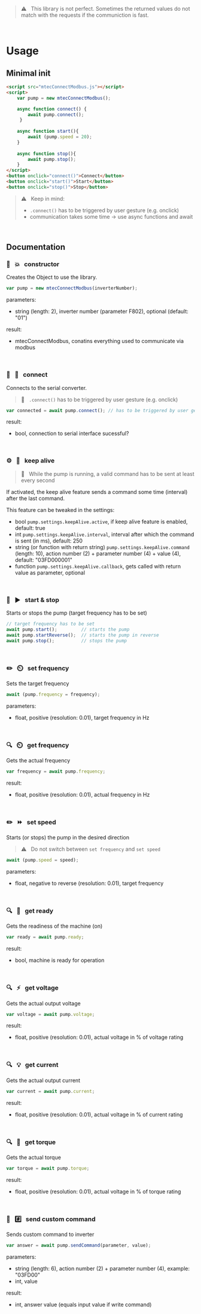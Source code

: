 > :warning: &nbsp; This library is not perfect. Sometimes the returned values do not match with the requests if the communiction is fast.

&nbsp;

# Usage

## Minimal init

```html
<script src="mtecConnectModbus.js"></script>
<script>
    var pump = new mtecConnectModbus();

    async function connect() {
        await pump.connect();
     }
    
    async function start(){
        await (pump.speed = 20);
    }
    
    async function stop(){
        await pump.stop();
    }
</script>
<button onclick="connect()">Connect</button>
<button onclick="start()">Start</button>
<button onclick="stop()">Stop</button>
```
> :warning: &nbsp; Keep in mind:
> * `.connect()` has to be triggered by user gesture (e.g. onclick)
> * communication takes some time &rarr; use async functions and await

&nbsp;

## Documentation

### :wrench: &nbsp; :boom: &nbsp; constructor

Creates the Object to use the library.

```javascript
var pump = new mtecConnectModbus(inverterNumber);
```

parameters:
* string (length: 2), inverter number (parameter F802), optional (default: "01")

result:
* mtecConnectModbus, conatins everything used to communicate via modbus

&nbsp;

### :wrench: &nbsp; :electric_plug: &nbsp; connect

Connects to the serial converter.

> :memo: &nbsp; `.connect()` has to be triggered by user gesture (e.g. onclick)

```javascript
var connected = await pump.connect(); // has to be triggered by user gesture (e.g. onclick)
```

result:
* bool, connection to serial interface sucessful?

&nbsp;

### :gear: &nbsp; :arrows_counterclockwise: &nbsp; keep alive

> :memo: &nbsp; While the pump is running, a valid command has to be sent at least every second

If activated, the keep alive feature sends a command some time (interval) after the last command.

This feature can be tweaked in the settings:

* bool `pump.settings.keepAlive.active`, if keep alive feature is enabled, default: true
* int `pump.settings.keepAlive.interval`, interval after which the command is sent (in ms), default: 250
* string (or function with return string) `pump.settings.keepAlive.command` (length: 10), action number (2) + parameter number (4) + value (4), default: "03FD000001"
* function `pump.settings.keepAlive.callback`, gets called with return value as parameter, optional

&nbsp;

### :wrench: &nbsp; :arrow_forward: &nbsp; start & stop

Starts or stops the pump (target frequency has to be set)

```javascript
// target frequency has to be set
await pump.start();         // starts the pump
await pump.startReverse();  // starts the pump in reverse
await pump.stop();          // stops the pump
```

&nbsp;

### :pencil2: &nbsp; :timer_clock: &nbsp; set frequency

Sets the target frequency

```javascript
await (pump.frequency = frequency);
```

parameters:
* float, positive (resolution: 0.01), target frequency in Hz

&nbsp;

### :mag: &nbsp; :timer_clock: &nbsp; get frequency

Gets the actual frequency

```javascript
var frequency = await pump.frequency;
```

result:
* float, positive (resolution: 0.01), actual frequency in Hz

&nbsp;

### :pencil2: &nbsp; :fast_forward: &nbsp; set speed

Starts (or stops) the pump in the desired direction

> :warning: &nbsp; Do not switch between `set frequency` and `set speed`

```javascript
await (pump.speed = speed);
```

parameters:
* float, negative to reverse (resolution: 0.01), target frequency

&nbsp;

### :mag: &nbsp; :vertical_traffic_light: &nbsp; get ready

Gets the readiness of the machine (on)

```javascript
var ready = await pump.ready;
```

result:
* bool, machine is ready for operation

&nbsp;

### :mag: &nbsp; :zap: &nbsp; get voltage

Gets the actual output voltage

```javascript
var voltage = await pump.voltage;
```

result:
* float, positive (resolution: 0.01), actual voltage in % of voltage rating

&nbsp;

### :mag: &nbsp; :bulb: &nbsp; get current

Gets the actual output current

```javascript
var current = await pump.current;
```

result:
* float, positive (resolution: 0.01), actual voltage in % of current rating

&nbsp;

### :mag: &nbsp; :muscle: &nbsp; get torque

Gets the actual torque

```javascript
var torque = await pump.torque;
```

result:
* float, positive (resolution: 0.01), actual voltage in % of torque rating

&nbsp;

### :wrench: &nbsp; :hash: &nbsp; send custom command

Sends custom command to inverter

```javascript
var answer = await pump.sendCommand(parameter, value);
```

parameters:
* string (length: 6), action number (2) + parameter number (4), example: "03FD00"
* int, value

result:
* int, answer value (equals input value if write command)

&nbsp;
